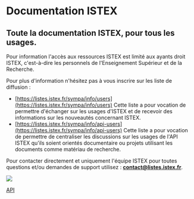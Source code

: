 # Documentation ISTEX

## Toute la documentation ISTEX, pour tous les usages.

Pour information l'accès aux ressources ISTEX est limité aux ayants droit ISTEX, c'est-à-dire les personnels de l'Enseignement Supérieur et de la Recherche.

Pour plus d'information n'hésitez pas à vous inscrire sur les liste de diffusion :

* [https://listes.istex.fr/sympa/info/users](https://listes.istex.fr/sympa/info/users)    Cette liste a  pour vocation de permettre d'échanger sur les usages d'ISTEX et de recevoir des informations sur les nouveautés concernant ISTEX.
* [https://listes.istex.fr/sympa/info/api-users](https://listes.istex.fr/sympa/info/api-users)  Cette liste a pour vocation de permettre de centraliser les discussions sur les usages de l'API ISTEX qu'ils soient orientés documentaire ou projets utilisant les documents comme matériau de recherche.

Pour contacter directement et uniquement l'équipe ISTEX pour toutes questions et/ou demandes de support utilisez : **contact@listes.istex.fr**.

![](https://blobscdn.gitbook.com/v0/b/gitbook-28427.appspot.com/o/assets%2F-LCiQHwlRq7YP1G3ibMM%2F-LET-vrklMxc-JnZh3lh%2F-LET-zDlIl9Otd_3WxoI%2Fburennes2.png?alt=media&token=393b95b7-d852-463c-b3e9-bece878334d2)

[API](api-istex/)

